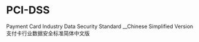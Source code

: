# PCI-DSS
Payment  Card   Industry  Data Security Standard  __Chinese  Simplified Version  支付卡行业数据安全标准简体中文版
